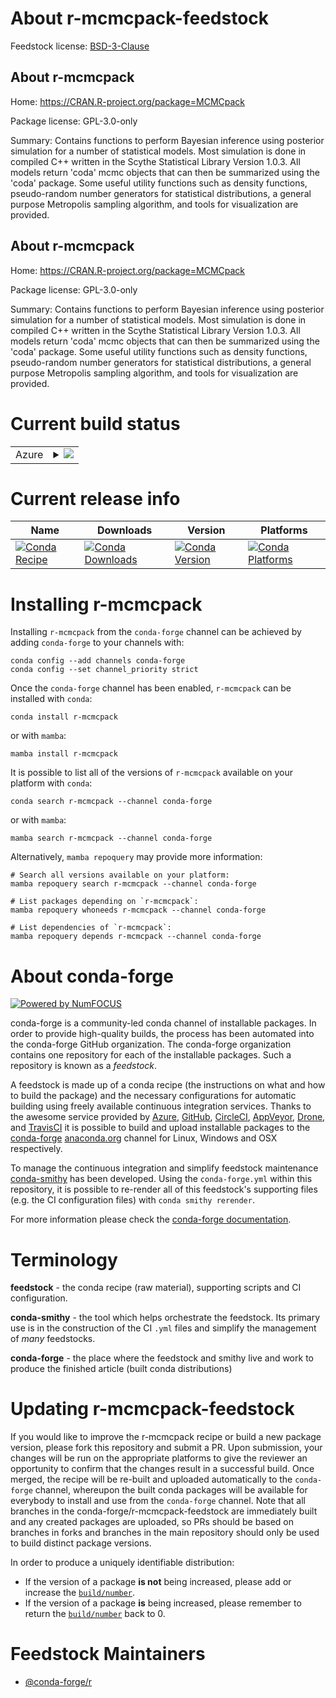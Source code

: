 About r-mcmcpack-feedstock
==========================

Feedstock license: [BSD-3-Clause](https://github.com/conda-forge/r-mcmcpack-feedstock/blob/main/LICENSE.txt)


About r-mcmcpack
----------------

Home: https://CRAN.R-project.org/package=MCMCpack

Package license: GPL-3.0-only

Summary: Contains functions to perform Bayesian inference using posterior simulation for a number of statistical models. Most simulation is done in compiled C++ written in the Scythe Statistical Library Version 1.0.3. All models return 'coda' mcmc objects that can then be summarized using the 'coda' package. Some useful utility functions such as density functions, pseudo-random number generators for statistical distributions, a general purpose Metropolis sampling algorithm, and tools for visualization are provided.

About r-mcmcpack
----------------

Home: https://CRAN.R-project.org/package=MCMCpack

Package license: GPL-3.0-only

Summary: Contains functions to perform Bayesian inference using posterior simulation for a number of statistical models. Most simulation is done in compiled C++ written in the Scythe Statistical Library Version 1.0.3. All models return 'coda' mcmc objects that can then be summarized using the 'coda' package. Some useful utility functions such as density functions, pseudo-random number generators for statistical distributions, a general purpose Metropolis sampling algorithm, and tools for visualization are provided.

Current build status
====================


<table>
    
  <tr>
    <td>Azure</td>
    <td>
      <details>
        <summary>
          <a href="https://dev.azure.com/conda-forge/feedstock-builds/_build/latest?definitionId=1345&branchName=main">
            <img src="https://dev.azure.com/conda-forge/feedstock-builds/_apis/build/status/r-mcmcpack-feedstock?branchName=main">
          </a>
        </summary>
        <table>
          <thead><tr><th>Variant</th><th>Status</th></tr></thead>
          <tbody><tr>
              <td>linux_64_r_base4.3</td>
              <td>
                <a href="https://dev.azure.com/conda-forge/feedstock-builds/_build/latest?definitionId=1345&branchName=main">
                  <img src="https://dev.azure.com/conda-forge/feedstock-builds/_apis/build/status/r-mcmcpack-feedstock?branchName=main&jobName=linux&configuration=linux%20linux_64_r_base4.3" alt="variant">
                </a>
              </td>
            </tr><tr>
              <td>linux_64_r_base4.4</td>
              <td>
                <a href="https://dev.azure.com/conda-forge/feedstock-builds/_build/latest?definitionId=1345&branchName=main">
                  <img src="https://dev.azure.com/conda-forge/feedstock-builds/_apis/build/status/r-mcmcpack-feedstock?branchName=main&jobName=linux&configuration=linux%20linux_64_r_base4.4" alt="variant">
                </a>
              </td>
            </tr><tr>
              <td>osx_64_r_base4.3</td>
              <td>
                <a href="https://dev.azure.com/conda-forge/feedstock-builds/_build/latest?definitionId=1345&branchName=main">
                  <img src="https://dev.azure.com/conda-forge/feedstock-builds/_apis/build/status/r-mcmcpack-feedstock?branchName=main&jobName=osx&configuration=osx%20osx_64_r_base4.3" alt="variant">
                </a>
              </td>
            </tr><tr>
              <td>osx_64_r_base4.4</td>
              <td>
                <a href="https://dev.azure.com/conda-forge/feedstock-builds/_build/latest?definitionId=1345&branchName=main">
                  <img src="https://dev.azure.com/conda-forge/feedstock-builds/_apis/build/status/r-mcmcpack-feedstock?branchName=main&jobName=osx&configuration=osx%20osx_64_r_base4.4" alt="variant">
                </a>
              </td>
            </tr><tr>
              <td>win_64_r_base4.3</td>
              <td>
                <a href="https://dev.azure.com/conda-forge/feedstock-builds/_build/latest?definitionId=1345&branchName=main">
                  <img src="https://dev.azure.com/conda-forge/feedstock-builds/_apis/build/status/r-mcmcpack-feedstock?branchName=main&jobName=win&configuration=win%20win_64_r_base4.3" alt="variant">
                </a>
              </td>
            </tr><tr>
              <td>win_64_r_base4.4</td>
              <td>
                <a href="https://dev.azure.com/conda-forge/feedstock-builds/_build/latest?definitionId=1345&branchName=main">
                  <img src="https://dev.azure.com/conda-forge/feedstock-builds/_apis/build/status/r-mcmcpack-feedstock?branchName=main&jobName=win&configuration=win%20win_64_r_base4.4" alt="variant">
                </a>
              </td>
            </tr>
          </tbody>
        </table>
      </details>
    </td>
  </tr>
</table>

Current release info
====================

| Name | Downloads | Version | Platforms |
| --- | --- | --- | --- |
| [![Conda Recipe](https://img.shields.io/badge/recipe-r--mcmcpack-green.svg)](https://anaconda.org/conda-forge/r-mcmcpack) | [![Conda Downloads](https://img.shields.io/conda/dn/conda-forge/r-mcmcpack.svg)](https://anaconda.org/conda-forge/r-mcmcpack) | [![Conda Version](https://img.shields.io/conda/vn/conda-forge/r-mcmcpack.svg)](https://anaconda.org/conda-forge/r-mcmcpack) | [![Conda Platforms](https://img.shields.io/conda/pn/conda-forge/r-mcmcpack.svg)](https://anaconda.org/conda-forge/r-mcmcpack) |

Installing r-mcmcpack
=====================

Installing `r-mcmcpack` from the `conda-forge` channel can be achieved by adding `conda-forge` to your channels with:

```
conda config --add channels conda-forge
conda config --set channel_priority strict
```

Once the `conda-forge` channel has been enabled, `r-mcmcpack` can be installed with `conda`:

```
conda install r-mcmcpack
```

or with `mamba`:

```
mamba install r-mcmcpack
```

It is possible to list all of the versions of `r-mcmcpack` available on your platform with `conda`:

```
conda search r-mcmcpack --channel conda-forge
```

or with `mamba`:

```
mamba search r-mcmcpack --channel conda-forge
```

Alternatively, `mamba repoquery` may provide more information:

```
# Search all versions available on your platform:
mamba repoquery search r-mcmcpack --channel conda-forge

# List packages depending on `r-mcmcpack`:
mamba repoquery whoneeds r-mcmcpack --channel conda-forge

# List dependencies of `r-mcmcpack`:
mamba repoquery depends r-mcmcpack --channel conda-forge
```


About conda-forge
=================

[![Powered by
NumFOCUS](https://img.shields.io/badge/powered%20by-NumFOCUS-orange.svg?style=flat&colorA=E1523D&colorB=007D8A)](https://numfocus.org)

conda-forge is a community-led conda channel of installable packages.
In order to provide high-quality builds, the process has been automated into the
conda-forge GitHub organization. The conda-forge organization contains one repository
for each of the installable packages. Such a repository is known as a *feedstock*.

A feedstock is made up of a conda recipe (the instructions on what and how to build
the package) and the necessary configurations for automatic building using freely
available continuous integration services. Thanks to the awesome service provided by
[Azure](https://azure.microsoft.com/en-us/services/devops/), [GitHub](https://github.com/),
[CircleCI](https://circleci.com/), [AppVeyor](https://www.appveyor.com/),
[Drone](https://cloud.drone.io/welcome), and [TravisCI](https://travis-ci.com/)
it is possible to build and upload installable packages to the
[conda-forge](https://anaconda.org/conda-forge) [anaconda.org](https://anaconda.org/)
channel for Linux, Windows and OSX respectively.

To manage the continuous integration and simplify feedstock maintenance
[conda-smithy](https://github.com/conda-forge/conda-smithy) has been developed.
Using the ``conda-forge.yml`` within this repository, it is possible to re-render all of
this feedstock's supporting files (e.g. the CI configuration files) with ``conda smithy rerender``.

For more information please check the [conda-forge documentation](https://conda-forge.org/docs/).

Terminology
===========

**feedstock** - the conda recipe (raw material), supporting scripts and CI configuration.

**conda-smithy** - the tool which helps orchestrate the feedstock.
                   Its primary use is in the construction of the CI ``.yml`` files
                   and simplify the management of *many* feedstocks.

**conda-forge** - the place where the feedstock and smithy live and work to
                  produce the finished article (built conda distributions)


Updating r-mcmcpack-feedstock
=============================

If you would like to improve the r-mcmcpack recipe or build a new
package version, please fork this repository and submit a PR. Upon submission,
your changes will be run on the appropriate platforms to give the reviewer an
opportunity to confirm that the changes result in a successful build. Once
merged, the recipe will be re-built and uploaded automatically to the
`conda-forge` channel, whereupon the built conda packages will be available for
everybody to install and use from the `conda-forge` channel.
Note that all branches in the conda-forge/r-mcmcpack-feedstock are
immediately built and any created packages are uploaded, so PRs should be based
on branches in forks and branches in the main repository should only be used to
build distinct package versions.

In order to produce a uniquely identifiable distribution:
 * If the version of a package **is not** being increased, please add or increase
   the [``build/number``](https://docs.conda.io/projects/conda-build/en/latest/resources/define-metadata.html#build-number-and-string).
 * If the version of a package **is** being increased, please remember to return
   the [``build/number``](https://docs.conda.io/projects/conda-build/en/latest/resources/define-metadata.html#build-number-and-string)
   back to 0.

Feedstock Maintainers
=====================

* [@conda-forge/r](https://github.com/orgs/conda-forge/teams/r/)

